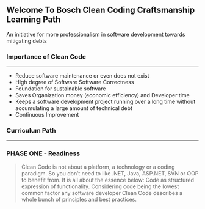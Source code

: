 


## Welcome To Bosch Clean Coding Craftsmanship Learning Path

An initiative for more professionalism in software development towards mitigating debts

### Importance of Clean  Code
---

 - Reduce software maintenance or even does not exist
 - High degree of Software Software Correctness
 - Foundation for sustainable software 
 - Saves Organization money  (economic efficiency) and Developer time
 - Keeps a software development project running over a long time without accumulating a large amount of technical debt
 -  Continuous Improvement
### Curriculum Path
-----
### PHASE ONE - Readiness 
> Clean Code is not about a platform, a technology or a coding paradigm. So you don’t need to like .NET, Java, ASP.NET, SVN or OOP to benefit from. It is all about the essence below: Code as structured expression of functionality. Considering code being the lowest common factor any software developer Clean Code describes a whole bunch of principles and best practices.
<!--stackedit_data:
eyJoaXN0b3J5IjpbLTM2NzkxMDU2NCwtMTUxMjU1NTg0MCwtMT
YzODgwNjI5MiwxNzE0MDI5ODk0LC0xMTAxNjQ5OTkxXX0=
-->